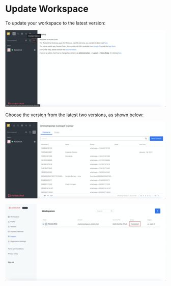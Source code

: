 # Update Workspace

To update your workspace to the latest version:

![](../../../../.gitbook/assets/image%20%28205%29.png)

Choose the version from the latest two versions, as shown below:

![](../../../../.gitbook/assets/image%20%28206%29.png)

![](../../../../.gitbook/assets/image%20%28200%29.png)


